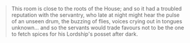 > This room is close to the roots of the House; and so it had a troubled reputation with the servantry, who late at night might hear the pulse of an unseen drum, the buzzing of flies, voices crying out in tongues unknown... and so the servants would trade favours not to be the one to fetch spices for his Lordship's posset after dark.